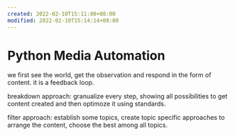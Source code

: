 ```yaml
---
created: 2022-02-10T15:11:00+08:00
modified: 2022-02-10T15:14:14+08:00
---
```


# Python Media Automation

we first see the world, get the observation and respond in the form of content. it is a feedback loop.

breakdown approach:
granualize every step, showing all possibilities to get content created and then optimoze it using standards.

filter approach:
establish some topics, create topic specific approaches to arrange the content, choose the best among all topics.
